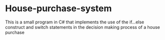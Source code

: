 # House-purchase-system
This is a small program in C# that implements the use of the if...else construct and switch statements in the decision making process of a house purchase

